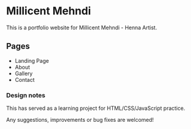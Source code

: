 # Millicent Mehndi

This is a portfolio website for Millicent Mehndi - Henna Artist.

## Pages 

* Landing Page
* About 
* Gallery
* Contact 

### Design notes

This has served as a learning project for HTML/CSS/JavaScript practice.

Any suggestions, improvements or bug fixes are welcomed!

